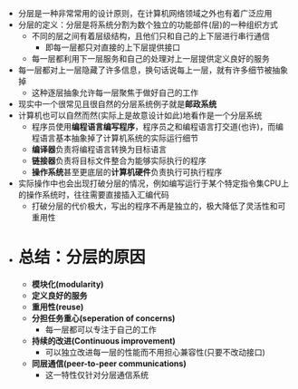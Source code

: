 - 分层是一种非常常用的设计原则，在计算机网络领域之外也有着广泛应用
- 分层的定义：分层是将系统分割为数个独立的功能部件(层)的一种组织方式
	- 不同的层之间有着层级结构，且他们只和自己的上下层进行串行通信
		- 即每一层都只对直接的上下层提供接口
	- 每一层都利用下一层服务和自己的处理对上一层提供定义良好的服务
- 每一层都对上一层隐藏了许多信息，换句话说每上一层，就有许多细节被抽象掉
	- 这种逐层抽象允许每一层聚焦于做好自己的工作
- 现实中一个很常见且很自然的分层系统例子就是**邮政系统**
- 计算机也可以自然而然(实际上是故意设计如此)地看作是一个分层系统
	- 程序员使用**编程语言编写程序**，程序员之和编程语言打交道(也许)，而编程语言基本抽象掉了计算机系统的实际运行细节
	- **编译器**负责将编程语言转换为目标语言
	- **链接器**负责将目标文件整合为能够实际执行的程序
	- **操作系统**甚至更底层的**计算机硬件**负责执行可执行程序
- 实际操作中也会出现打破分层的情况，例如编写运行于某个特定指令集CPU上的操作系统时，往往需要直接插入汇编代码
	- 打破分层的代价极大，写出的程序不再是独立的，极大降低了灵活性和可重用性
- # 总结：分层的原因
	- **模块化(modularity)**
	- **定义良好的服务**
	- **重用性(reuse)**
	- **分担任务重心(seperation of concerns)**
		- 每一层都可以专注于自己的工作
	- **持续的改进(Continuous improvement)**
		- 可以独立改进每一层的性能而不用担心兼容性(只要不改动接口)
	- **同层通信(peer-to-peer communications)**
		- 这一特性仅针对分层通信系统